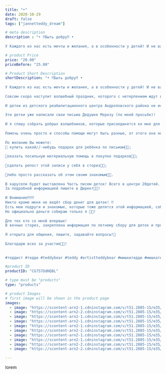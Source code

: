 ```yaml
---
title: "•"
date: 2020-10-29
draft: false
tags: ["jannetteddy_dream"]

# meta description
description : "• ‼️Быть добру‼️ •⠀
⠀
У Каждого из нас есть мечты и желания, а в особенности у детей! И не важно где они проживают, есть ли у них семья или нет. Детские мечты о"

# product Price
price: "20.00"
priceBefore: "25.00"

# Product Short Description
shortDescription: "• ‼️Быть добру‼️ •⠀
⠀
У Каждого из нас есть мечты и желания, а в особенности у детей! И не важно где они проживают, есть ли у них семья или нет. Детские мечты открыты и искренни!🤍⠀
⠀
Совсем скоро наступит волшебный праздник, которого с нетерпением ждут все детки мира!🤍⠀
⠀
И детки из детского реабилитационного центра Андроповского района не исключение!🙏🤍⠀
⠀
Эти детки уже написали свои письма Дедушке Морозу (по моей просьбе)!⠀
⠀
И я спешу собрать добрых волшебников, которые присоединятся ко мне для создания сказки!⠀
⠀
Помочь очень просто и способы помощи могут быть разные, от этого она не становится менее важной🙏🤍!⠀
⠀
По желанию Вы можете:⠀
🤍 купить какой//-нибудь подарок для ребёнка по письмам🙏🤍;⠀
⠀
🤍оказать посильную материальную помощь в покупке подарков🙏🤍;⠀
⠀
🤍сделать репост этой записи у себя в сториз🙏🤍;⠀
⠀
🤍либо просто рассказать об этом своим знакомым🤍🙏.⠀
⠀
В карусели будет выставлена Часть писем деток! Всего в центре 20детей.⠀
За подробной информацией пишете в Директ🙏🤍!⠀
⠀
И Внимание‼️‼️‼️⠀
Никто кроме меня не ведёт сбор денег для деток! ‼️⠀
Есть мои подруги и знакомые, которые тоже делятся этой информацией, собирают и покупают подарки для деток по письмам!⠀
Но официально деньги собираю только я 🙏🤍!⠀
⠀
Для тех кто со мной впервые! ⠀
В вечных сториз, закреплена информация по летнему сбору для деток и про нашу поездку в Детский центр🙏🤍!⠀
⠀
Я открыта для общения, пишите, задавайте вопросы!🤗⠀
⠀
Благодарю всех за участие🙏🤍!⠀
⠀
⠀
#теддист #тедди #teddybear #teddy #artistteddybear #мишкитедди #мишкатедди #teddybear🐻 #teddy🐻 #teddy_bear #teddybearlove #artistteddybear #artistteddy #своимируками #ручнаяработа #мояосень #осень #медведиспасутмир #краски #jannettcollection #королевствотеддишик #октябрь #благотворительность  #泰迪熊 #помощьдетям #благотворительность #благотворительнаяакция #благотворительный #благотворительныйпроект #добро #бытьдобру #новыйгод"

#product ID
productID: "CG757DdHQ8L"

# type must be "products"
type: "products"

# product Images
# first image will be shown in the product page
images:
  - image: "https://scontent-arn2-1.cdninstagram.com/v/t51.2885-15/e35/s1080x1080/123039669_129099498664441_7345388904689758100_n.jpg?_nc_ht=scontent-arn2-1.cdninstagram.com&_nc_cat=101&_nc_ohc=H6nkS6PzXAcAX9cryzf&tp=1&oh=06f26e8b8614a644659baf08f289b7c9&oe=605D3B0D&ig_cache_key=MjQzMDc5MTE2NzAzMjI3NDE5OQ%3D%3D.2"
  - image: "https://scontent-arn2-2.cdninstagram.com/v/t51.2885-15/e35/s1080x1080/122862259_358585165212900_9179735984750922846_n.jpg?_nc_ht=scontent-arn2-2.cdninstagram.com&_nc_cat=100&_nc_ohc=ct3qHlTYzEEAX-uE0ge&tp=1&oh=997c639cb54a327e83b11f93a1c5d500&oe=605AB3E4&ig_cache_key=MjQzMDc5MTE2NzA2NTk3NTE1NA%3D%3D.2"
  - image: "https://scontent-arn2-1.cdninstagram.com/v/t51.2885-15/e35/s1080x1080/123140612_164537308652823_5007999064895238943_n.jpg?_nc_ht=scontent-arn2-1.cdninstagram.com&_nc_cat=103&_nc_ohc=YyUNxEyU7fMAX9OrxVI&tp=1&oh=1a72a1da31ba201b93e482c9295455c6&oe=605D513C&ig_cache_key=MjQzMDc5MTE2NzA0OTA2MjgyMQ%3D%3D.2"
  - image: "https://scontent-arn2-1.cdninstagram.com/v/t51.2885-15/e35/s1080x1080/122837114_357589111964806_4055119174948366440_n.jpg?_nc_ht=scontent-arn2-1.cdninstagram.com&_nc_cat=110&_nc_ohc=KwFo3LYsrngAX-J1LOv&tp=1&oh=669bbba43a6387fcf423a6d1f2bb0fea&oe=605B18D2&ig_cache_key=MjQzMDc5MTE2NzA3NDEyMDE1MQ%3D%3D.2"
  - image: "https://scontent-arn2-1.cdninstagram.com/v/t51.2885-15/e35/s1080x1080/123144501_2709556245973770_2332243510677796268_n.jpg?_nc_ht=scontent-arn2-1.cdninstagram.com&_nc_cat=106&_nc_ohc=2Ha0mhLI3JMAX8AM2pJ&tp=1&oh=65ad4d720e6d527a14a3254d1630c362&oe=605D73DD&ig_cache_key=MjQzMDc5MTE2NzA4MjY3NDc3OA%3D%3D.2"
  - image: "https://scontent-arn2-2.cdninstagram.com/v/t51.2885-15/e35/123141567_1016624398761329_3980967216855454678_n.jpg?_nc_ht=scontent-arn2-2.cdninstagram.com&_nc_cat=105&_nc_ohc=s11OyOTuyuAAX-1yFP-&se=7&tp=1&oh=e52c862d16dfdcfbfcada69d71c830c5&oe=605A2B11&ig_cache_key=MjQzMDc5MTE2NzE2NjU2NjgwMw%3D%3D.2"
  - image: "https://scontent-arn2-1.cdninstagram.com/v/t51.2885-15/e35/122895842_195708825394535_7792429043543564342_n.jpg?_nc_ht=scontent-arn2-1.cdninstagram.com&_nc_cat=111&_nc_ohc=aF6-ZZ4CW60AX8sv1-n&se=7&tp=1&oh=fe83dc1e987296c7fa3ff56cdd85d054&oe=6059DCEF&ig_cache_key=MjQzMDc5MTE2NzA4MjY0MzE1Ng%3D%3D.2"
  - image: "https://scontent-arn2-1.cdninstagram.com/v/t51.2885-15/e35/122788140_130759331796326_2276513912637278939_n.jpg?_nc_ht=scontent-arn2-1.cdninstagram.com&_nc_cat=102&_nc_ohc=FtQUsSO8IRYAX99Cs8G&se=7&tp=1&oh=8c4db785a987db2aa93f9cc65b7f7e19&oe=605CE568&ig_cache_key=MjQzMDc5MTE2NzE4MzE5MDE3MA%3D%3D.2"
  - image: "https://scontent-arn2-2.cdninstagram.com/v/t51.2885-15/e35/s1080x1080/122995881_1324316357914304_2262981002564397180_n.jpg?_nc_ht=scontent-arn2-2.cdninstagram.com&_nc_cat=108&_nc_ohc=eV6o1sB6YSsAX8CebTa&tp=1&oh=27d5ecf0467fda79e651bc77c5419dd6&oe=605AA24E&ig_cache_key=MjQzMDc5MTE2NzExNjEyNjAwNA%3D%3D.2"
  - image: "https://scontent-arn2-2.cdninstagram.com/v/t51.2885-15/e35/s1080x1080/123115022_823755915050717_2199178987983120604_n.jpg?_nc_ht=scontent-arn2-2.cdninstagram.com&_nc_cat=105&_nc_ohc=CfYDn1hUp-0AX9csv3j&tp=1&oh=8dd55f43950ad3cf5bb282f01d433030&oe=605AFF13&ig_cache_key=MjQzMDc5MTE2NzEwNzg3ODU5Ng%3D%3D.2"

---
```

lorem
